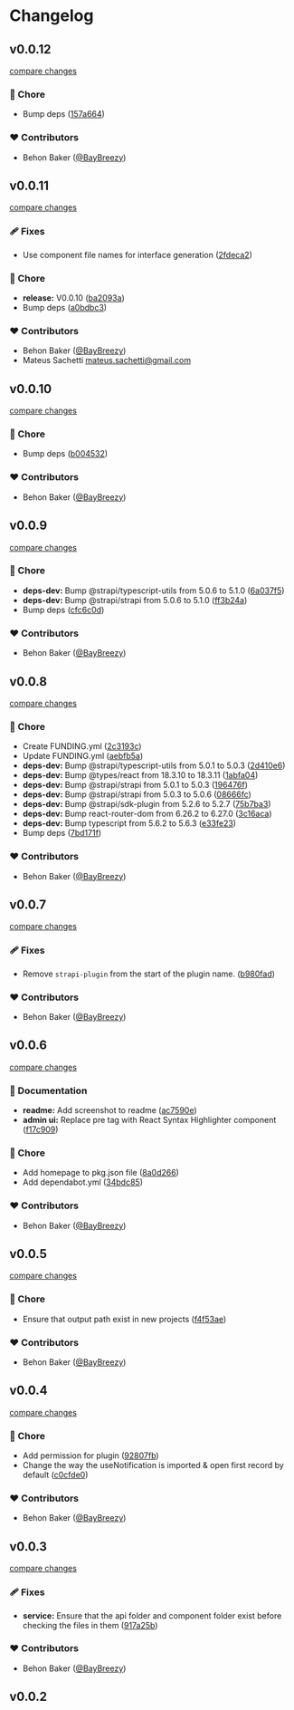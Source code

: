 # Changelog

## v0.0.12

[compare changes](https://github.com/BayBreezy/strapi-plugin-gen-types/compare/v0.0.11...v0.0.12)

### 🏡 Chore

- Bump deps ([157a664](https://github.com/BayBreezy/strapi-plugin-gen-types/commit/157a664))

### ❤️ Contributors

- Behon Baker ([@BayBreezy](http://github.com/BayBreezy))

## v0.0.11

[compare changes](https://github.com/BayBreezy/strapi-plugin-gen-types/compare/v0.0.10...v0.0.11)

### 🩹 Fixes

- Use component file names for interface generation ([2fdeca2](https://github.com/BayBreezy/strapi-plugin-gen-types/commit/2fdeca2))

### 🏡 Chore

- **release:** V0.0.10 ([ba2093a](https://github.com/BayBreezy/strapi-plugin-gen-types/commit/ba2093a))
- Bump deps ([a0bdbc3](https://github.com/BayBreezy/strapi-plugin-gen-types/commit/a0bdbc3))

### ❤️ Contributors

- Behon Baker ([@BayBreezy](http://github.com/BayBreezy))
- Mateus Sachetti <mateus.sachetti@gmail.com>

## v0.0.10

[compare changes](https://github.com/BayBreezy/strapi-plugin-gen-types/compare/v0.0.9...v0.0.10)

### 🏡 Chore

- Bump deps ([b004532](https://github.com/BayBreezy/strapi-plugin-gen-types/commit/b004532))

### ❤️ Contributors

- Behon Baker ([@BayBreezy](http://github.com/BayBreezy))

## v0.0.9

[compare changes](https://github.com/BayBreezy/strapi-plugin-gen-types/compare/v0.0.8...v0.0.9)

### 🏡 Chore

- **deps-dev:** Bump @strapi/typescript-utils from 5.0.6 to 5.1.0 ([6a037f5](https://github.com/BayBreezy/strapi-plugin-gen-types/commit/6a037f5))
- **deps-dev:** Bump @strapi/strapi from 5.0.6 to 5.1.0 ([ff3b24a](https://github.com/BayBreezy/strapi-plugin-gen-types/commit/ff3b24a))
- Bump deps ([cfc6c0d](https://github.com/BayBreezy/strapi-plugin-gen-types/commit/cfc6c0d))

### ❤️ Contributors

- Behon Baker ([@BayBreezy](http://github.com/BayBreezy))

## v0.0.8

[compare changes](https://github.com/BayBreezy/strapi-plugin-gen-types/compare/v0.0.7...v0.0.8)

### 🏡 Chore

- Create FUNDING.yml ([2c3193c](https://github.com/BayBreezy/strapi-plugin-gen-types/commit/2c3193c))
- Update FUNDING.yml ([aebfb5a](https://github.com/BayBreezy/strapi-plugin-gen-types/commit/aebfb5a))
- **deps-dev:** Bump @strapi/typescript-utils from 5.0.1 to 5.0.3 ([2d410e6](https://github.com/BayBreezy/strapi-plugin-gen-types/commit/2d410e6))
- **deps-dev:** Bump @types/react from 18.3.10 to 18.3.11 ([1abfa04](https://github.com/BayBreezy/strapi-plugin-gen-types/commit/1abfa04))
- **deps-dev:** Bump @strapi/strapi from 5.0.1 to 5.0.3 ([196476f](https://github.com/BayBreezy/strapi-plugin-gen-types/commit/196476f))
- **deps-dev:** Bump @strapi/strapi from 5.0.3 to 5.0.6 ([08666fc](https://github.com/BayBreezy/strapi-plugin-gen-types/commit/08666fc))
- **deps-dev:** Bump @strapi/sdk-plugin from 5.2.6 to 5.2.7 ([75b7ba3](https://github.com/BayBreezy/strapi-plugin-gen-types/commit/75b7ba3))
- **deps-dev:** Bump react-router-dom from 6.26.2 to 6.27.0 ([3c16aca](https://github.com/BayBreezy/strapi-plugin-gen-types/commit/3c16aca))
- **deps-dev:** Bump typescript from 5.6.2 to 5.6.3 ([e33fe23](https://github.com/BayBreezy/strapi-plugin-gen-types/commit/e33fe23))
- Bump deps ([7bd171f](https://github.com/BayBreezy/strapi-plugin-gen-types/commit/7bd171f))

### ❤️ Contributors

- Behon Baker ([@BayBreezy](http://github.com/BayBreezy))

## v0.0.7

[compare changes](https://github.com/BayBreezy/strapi-plugin-gen-types/compare/v0.0.6...v0.0.7)

### 🩹 Fixes

- Remove `strapi-plugin` from the start of the plugin name. ([b980fad](https://github.com/BayBreezy/strapi-plugin-gen-types/commit/b980fad))

### ❤️ Contributors

- Behon Baker ([@BayBreezy](http://github.com/BayBreezy))

## v0.0.6

[compare changes](https://github.com/BayBreezy/strapi-plugin-gen-types/compare/v0.0.5...v0.0.6)

### 📖 Documentation

- **readme:** Add screenshot to readme ([ac7590e](https://github.com/BayBreezy/strapi-plugin-gen-types/commit/ac7590e))
- **admin ui:** Replace pre tag with React Syntax Highlighter component ([f17c909](https://github.com/BayBreezy/strapi-plugin-gen-types/commit/f17c909))

### 🏡 Chore

- Add homepage to pkg.json file ([8a0d266](https://github.com/BayBreezy/strapi-plugin-gen-types/commit/8a0d266))
- Add dependabot.yml ([34bdc85](https://github.com/BayBreezy/strapi-plugin-gen-types/commit/34bdc85))

### ❤️ Contributors

- Behon Baker ([@BayBreezy](http://github.com/BayBreezy))

## v0.0.5

[compare changes](https://github.com/BayBreezy/strapi-plugin-gen-types/compare/v0.0.4...v0.0.5)

### 🏡 Chore

- Ensure that output path exist in new projects ([f4f53ae](https://github.com/BayBreezy/strapi-plugin-gen-types/commit/f4f53ae))

### ❤️ Contributors

- Behon Baker ([@BayBreezy](http://github.com/BayBreezy))

## v0.0.4

[compare changes](https://github.com/BayBreezy/strapi-plugin-gen-types/compare/v0.0.3...v0.0.4)

### 🏡 Chore

- Add permission for plugin ([92807fb](https://github.com/BayBreezy/strapi-plugin-gen-types/commit/92807fb))
- Change the way the useNotification is imported & open first record by default ([c0cfde0](https://github.com/BayBreezy/strapi-plugin-gen-types/commit/c0cfde0))

### ❤️ Contributors

- Behon Baker ([@BayBreezy](http://github.com/BayBreezy))

## v0.0.3

[compare changes](https://github.com/BayBreezy/strapi-plugin-gen-types/compare/v0.0.2...v0.0.3)

### 🩹 Fixes

- **service:** Ensure that the api folder and component folder exist before checking the files in them ([917a25b](https://github.com/BayBreezy/strapi-plugin-gen-types/commit/917a25b))

### ❤️ Contributors

- Behon Baker ([@BayBreezy](http://github.com/BayBreezy))

## v0.0.2
